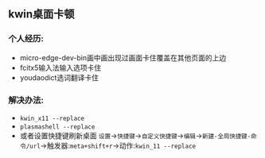 ## kwin桌面卡顿
### 个人经历:
- micro-edge-dev-bin画中画出现过画面卡住覆盖在其他页面的上边
- fcitx5输入法输入选项卡住
- youdaodict选词翻译卡住
### 解决办法:
- `kwin_x11 --replace`
- `plasmashell --replace`
- 或者设置快捷键刷新桌面
`设置`->`快捷键`->`自定义快捷键`->`编辑`->`新建-全局快捷键-命令/url`->触发器:`meta+shift+r`->动作:`kwin_11 --replace`
